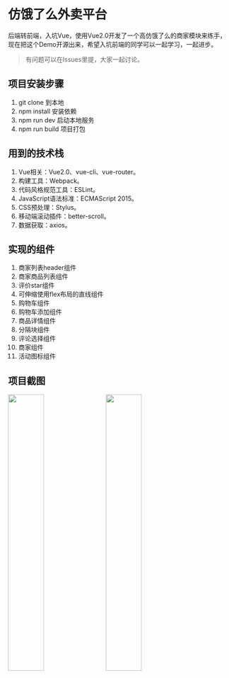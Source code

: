 # 仿饿了么外卖平台

后端转前端，入坑Vue，使用Vue2.0开发了一个高仿饿了么的商家模块来练手，现在把这个Demo开源出来，希望入坑前端的同学可以一起学习，一起进步。

> 有问题可以在Issues里提，大家一起讨论。

## 项目安装步骤

1. git clone 到本地
2. npm install 安装依赖
3. npm run dev 启动本地服务
4. npm run build 项目打包

## 用到的技术栈

1. Vue相关：Vue2.0、vue-cli、vue-router。
2. 构建工具：Webpack。
3. 代码风格规范工具：ESLint。
4. JavaScript语法标准：ECMAScript 2015。
5. CSS预处理：Stylus。
6. 移动端滚动插件：better-scroll。
7. 数据获取：axios。

## 实现的组件

1. 商家列表header组件
2. 商家商品列表组件
3. 评价star组件
4. 可伸缩使用flex布局的直线组件
5. 购物车组件
6. 购物车添加组件
7. 商品详情组件
8. 分隔块组件
9. 评论选择组件
10. 商家组件
11. 活动图标组件

## 项目截图

<img src="https://github.com/facebesidewyj/takeaway_demo/blob/master/resource/photo/Screenshot_20171129-140904.png" width="40%"/>&nbsp;&nbsp;&nbsp;&nbsp;
<img src="https://github.com/facebesidewyj/takeaway_demo/blob/master/resource/photo/Screenshot_20171129-140912.png" width="40%"/>
